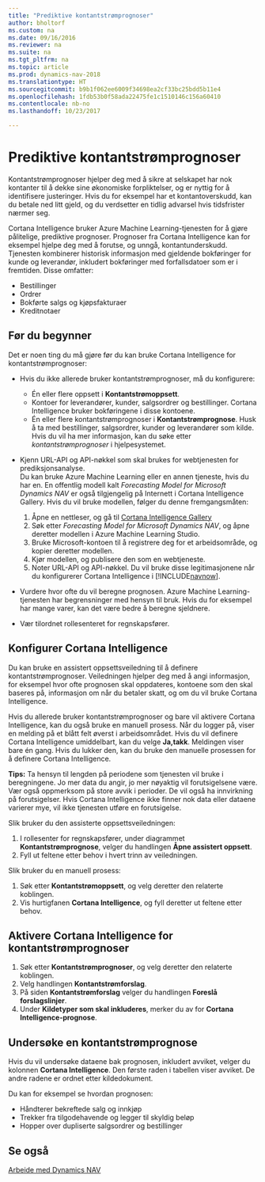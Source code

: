```yaml
---
title: "Prediktive kontantstrømprognoser"
author: bholtorf
ms.custom: na
ms.date: 09/16/2016
ms.reviewer: na
ms.suite: na
ms.tgt_pltfrm: na
ms.topic: article
ms.prod: dynamics-nav-2018
ms.translationtype: HT
ms.sourcegitcommit: b9b1f062ee6009f34698ea2cf33bc25bdd5b11e4
ms.openlocfilehash: 1fdb53b0f58ada22475fe1c1510146c156a60410
ms.contentlocale: nb-no
ms.lasthandoff: 10/23/2017

---
```


# <a name="how-to-make-predictive-cash-flow-forecasts"></a>Prediktive kontantstrømprognoser
Kontantstrømprognoser hjelper deg med å sikre at selskapet har nok kontanter til å dekke sine økonomiske forpliktelser, og er nyttig for å identifisere justeringer. Hvis du for eksempel har et kontantoverskudd, kan du betale ned litt gjeld, og du verdsetter en tidlig advarsel hvis tidsfrister nærmer seg.

Cortana Intelligence bruker Azure Machine Learning-tjenesten for å gjøre pålitelige, prediktive prognoser. Prognoser fra Cortana Intelligence kan for eksempel hjelpe deg med å forutse, og unngå, kontantunderskudd. Tjenesten kombinerer historisk informasjon med gjeldende bokføringer for kunde og leverandør, inkludert bokføringer med forfallsdatoer som er i fremtiden. Disse omfatter:
* Bestillinger
* Ordrer
* Bokførte salgs og kjøpsfakturaer
* Kreditnotaer

## <a name="before-you-start"></a>Før du begynner  
Det er noen ting du må gjøre før du kan bruke Cortana Intelligence for kontantstrømprognoser:
* Hvis du ikke allerede bruker kontantstrømprognoser, må du konfigurere:
    * Én eller flere oppsett i **Kontantstrømoppsett**.
    * Kontoer for leverandører, kunder, salgsordrer og bestillinger. Cortana Intelligence bruker bokføringene i disse kontoene.
    * Én eller flere kontantstrømprognoser i **Kontantstrømprognose**. Husk å ta med bestillinger, salgsordrer, kunder og leverandører som kilde.  
    Hvis du vil ha mer informasjon, kan du søke etter _kontantstrømprognoser_ i hjelpesystemet.
* Kjenn URL-API og API-nøkkel som skal brukes for webtjenesten for prediksjonsanalyse.  
    Du kan bruke Azure Machine Learning eller en annen tjeneste, hvis du har en. En offentlig modell kalt _Forecasting Model for Microsoft Dynamics NAV_ er også tilgjengelig på Internett i Cortana Intelligence Gallery. Hvis du vil bruke modellen, følger du denne fremgangsmåten:

    1. Åpne en nettleser, og gå til [Cortana Intelligence Gallery](https://go.microsoft.com/fwlink/?linkid=828352)
    2. Søk etter _Forecasting Model for Microsoft Dynamics NAV_, og åpne deretter modellen i Azure Machine Learning Studio.
    3. Bruke Microsoft-kontoen til å registrere deg for et arbeidsområde, og kopier deretter modellen.
    4. Kjør modellen, og publisere den som en webtjeneste.
    5. Noter URL-API og API-nøkkel. Du vil bruke disse legitimasjonene når du konfigurerer Cortana Intelligence i [!INCLUDE[navnow](includes/navnow_md.md)].  

* Vurdere hvor ofte du vil beregne prognosen. Azure Machine Learning-tjenesten har begrensninger med hensyn til bruk. Hvis du for eksempel har mange varer, kan det være bedre å beregne sjeldnere.
* Vær tilordnet rollesenteret for regnskapsfører.

## <a name="set-up-cortana-intelligence"></a>Konfigurer Cortana Intelligence
Du kan bruke en assistert oppsettsveiledning til å definere kontantstrømprognoser. Veiledningen hjelper deg med å angi informasjon, for eksempel hvor ofte prognosen skal oppdateres, kontoene som den skal baseres på, informasjon om når du betaler skatt, og om du vil bruke Cortana Intelligence.  

Hvis du allerede bruker kontantstrømprognoser og bare vil aktivere Cortana Intelligence, kan du også bruke en manuell prosess. Når du logger på, viser en melding på et blått felt øverst i arbeidsområdet. Hvis du vil definere Cortana Intelligence umiddelbart, kan du velge **Ja,takk**. Meldingen viser bare én gang. Hvis du lukker den, kan du bruke den manuelle prosessen for å definere Cortana Intelligence.  

**Tips:** Ta hensyn til lengden på periodene som tjenesten vil bruke i beregningene. Jo mer data du angir, jo mer nøyaktig vil forutsigelsene være. Vær også oppmerksom på store avvik i perioder. De vil også ha innvirkning på forutsigelser. Hvis Cortana Intelligence ikke finner nok data eller dataene varierer mye, vil ikke tjenesten utføre en forutsigelse.

Slik bruker du den assisterte oppsettsveiledningen:
1. I rollesenter for regnskapsfører, under diagrammet **Kontantstrømprognose**, velger du handlingen **Åpne assistert oppsett**.
2. Fyll ut feltene etter behov i hvert trinn av veiledningen.

Slik bruker du en manuell prosess:
1. Søk etter **Kontantstrømoppsett**, og velg deretter den relaterte koblingen.
2. Vis hurtigfanen **Cortana Intelligence**, og fyll deretter ut feltene etter behov.

## <a name="turn-on-cortana-intelligence-for-cash-flow-forecasts"></a>Aktivere Cortana Intelligence for kontantstrømprognoser
1. Søk etter **Kontantstrømprognoser**, og velg deretter den relaterte koblingen.
2. Velg handlingen **Kontantstrømforslag**.
3. På siden **Kontantstrømforslag** velger du handlingen **Foreslå forslagslinjer**.  
4. Under **Kildetyper som skal inkluderes**, merker du av for **Cortana Intelligence-prognose**.

## <a name="investigate-a-cash-flow-forecast"></a>Undersøke en kontantstrømprognose
Hvis du vil undersøke dataene bak prognosen, inkludert avviket, velger du kolonnen **Cortana Intelligence**. Den første raden i tabellen viser avviket. De andre radene er ordnet etter kildedokument.  

Du kan for eksempel se hvordan prognosen:    
* Håndterer bekreftede salg og innkjøp
* Trekker fra tilgodehavende og legger til skyldig beløp
* Hopper over dupliserte salgsordrer og bestillinger

## <a name="see-also"></a>Se også  
[Arbeide med Dynamics NAV](ui-work-product.md)

